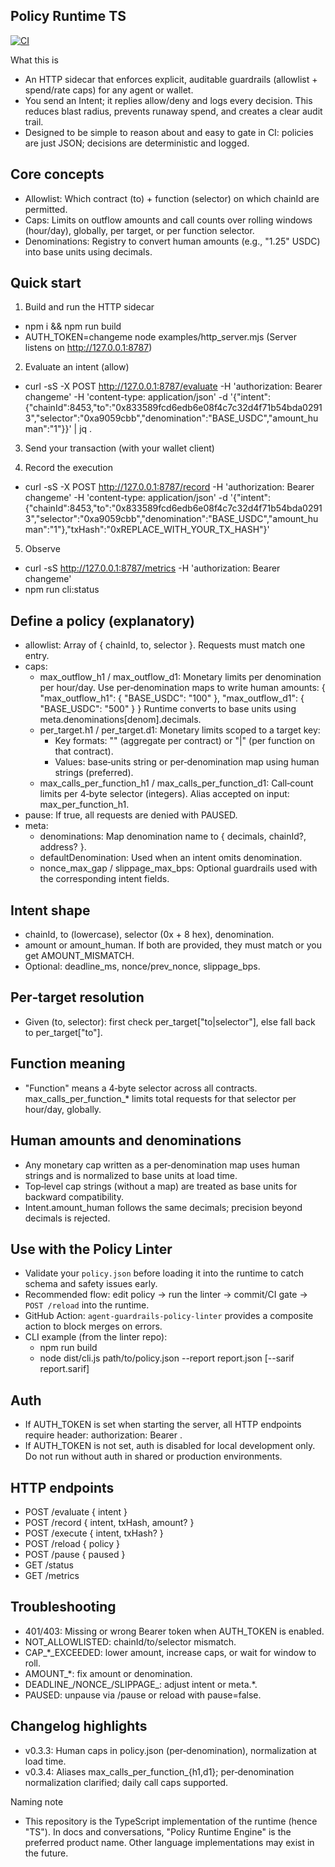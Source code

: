 ## Policy Runtime TS

[![CI](https://github.com/Amara-ops/policy-runtime-ts/actions/workflows/ci.yml/badge.svg)](https://github.com/Amara-ops/policy-runtime-ts/actions/workflows/ci.yml)

What this is
- An HTTP sidecar that enforces explicit, auditable guardrails (allowlist + spend/rate caps) for any agent or wallet.
- You send an Intent; it replies allow/deny and logs every decision. This reduces blast radius, prevents runaway spend, and creates a clear audit trail.
- Designed to be simple to reason about and easy to gate in CI: policies are just JSON; decisions are deterministic and logged.

## Core concepts
- Allowlist: Which contract (to) + function (selector) on which chainId are permitted.
- Caps: Limits on outflow amounts and call counts over rolling windows (hour/day), globally, per target, or per function selector.
- Denominations: Registry to convert human amounts (e.g., "1.25" USDC) into base units using decimals.

## Quick start
1) Build and run the HTTP sidecar
- npm i && npm run build
- AUTH_TOKEN=changeme node examples/http_server.mjs
  (Server listens on http://127.0.0.1:8787)

2) Evaluate an intent (allow)
- curl -sS -X POST http://127.0.0.1:8787/evaluate -H 'authorization: Bearer changeme' -H 'content-type: application/json' -d '{"intent":{"chainId":8453,"to":"0x833589fcd6edb6e08f4c7c32d4f71b54bda02913","selector":"0xa9059cbb","denomination":"BASE_USDC","amount_human":"1"}}' | jq .

3) Send your transaction (with your wallet client)

4) Record the execution
- curl -sS -X POST http://127.0.0.1:8787/record -H 'authorization: Bearer changeme' -H 'content-type: application/json' -d '{"intent":{"chainId":8453,"to":"0x833589fcd6edb6e08f4c7c32d4f71b54bda02913","selector":"0xa9059cbb","denomination":"BASE_USDC","amount_human":"1"},"txHash":"0xREPLACE_WITH_YOUR_TX_HASH"}'

5) Observe
- curl -sS http://127.0.0.1:8787/metrics -H 'authorization: Bearer changeme'
- npm run cli:status

## Define a policy (explanatory)
- allowlist: Array of { chainId, to, selector }. Requests must match one entry.
- caps:
  - max_outflow_h1 / max_outflow_d1: Monetary limits per denomination per hour/day. Use per‑denomination maps to write human amounts:
  {
    "max_outflow_h1": { "BASE_USDC": "100" },
    "max_outflow_d1": { "BASE_USDC": "500" }
  }
    Runtime converts to base units using meta.denominations[denom].decimals.
  - per_target.h1 / per_target.d1: Monetary limits scoped to a target key:
    - Key formats: "<to>" (aggregate per contract) or "<to>|<selector>" (per function on that contract).
    - Values: base‑units string or per‑denomination map using human strings (preferred).
  - max_calls_per_function_h1 / max_calls_per_function_d1: Call‑count limits per 4‑byte selector (integers). Alias accepted on input: max_per_function_h1.
- pause: If true, all requests are denied with PAUSED.
- meta:
  - denominations: Map denomination name to { decimals, chainId?, address? }.
  - defaultDenomination: Used when an intent omits denomination.
  - nonce_max_gap / slippage_max_bps: Optional guardrails used with the corresponding intent fields.

## Intent shape
- chainId, to (lowercase), selector (0x + 8 hex), denomination.
- amount or amount_human. If both are provided, they must match or you get AMOUNT_MISMATCH.
- Optional: deadline_ms, nonce/prev_nonce, slippage_bps.

## Per‑target resolution
- Given (to, selector): first check per_target["to|selector"], else fall back to per_target["to"].

## Function meaning
- "Function" means a 4‑byte selector across all contracts. max_calls_per_function_* limits total requests for that selector per hour/day, globally.

## Human amounts and denominations
- Any monetary cap written as a per‑denomination map uses human strings and is normalized to base units at load time.
- Top‑level cap strings (without a map) are treated as base units for backward compatibility.
- Intent.amount_human follows the same decimals; precision beyond decimals is rejected.

## Use with the Policy Linter
- Validate your `policy.json` before loading it into the runtime to catch schema and safety issues early.
- Recommended flow: edit policy → run the linter → commit/CI gate → `POST /reload` into the runtime.
- GitHub Action: `agent-guardrails-policy-linter` provides a composite action to block merges on errors.
- CLI example (from the linter repo):
  - npm run build
  - node dist/cli.js path/to/policy.json --report report.json [--sarif report.sarif]

## Auth
- If AUTH_TOKEN is set when starting the server, all HTTP endpoints require header: authorization: Bearer <token>.
- If AUTH_TOKEN is not set, auth is disabled for local development only. Do not run without auth in shared or production environments.

## HTTP endpoints
- POST /evaluate { intent }
- POST /record { intent, txHash, amount? }
- POST /execute { intent, txHash? }
- POST /reload { policy }
- POST /pause { paused }
- GET /status
- GET /metrics

## Troubleshooting
- 401/403: Missing or wrong Bearer token when AUTH_TOKEN is enabled.
- NOT_ALLOWLISTED: chainId/to/selector mismatch.
- CAP_*_EXCEEDED: lower amount, increase caps, or wait for window to roll.
- AMOUNT_*: fix amount or denomination.
- DEADLINE_/NONCE_/SLIPPAGE_: adjust intent or meta.*.
- PAUSED: unpause via /pause or reload with pause=false.

## Changelog highlights
- v0.3.3: Human caps in policy.json (per‑denomination), normalization at load time.
- v0.3.4: Aliases max_calls_per_function_{h1,d1}; per‑denomination normalization clarified; daily call caps supported.

Naming note
- This repository is the TypeScript implementation of the runtime (hence "TS"). In docs and conversations, "Policy Runtime Engine" is the preferred product name. Other language implementations may exist in the future.
